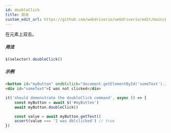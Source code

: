 ```yaml
---
id: doubleClick
title: 双击
custom_edit_url: https://github.com/webdriverio/webdriverio/edit/main/packages/webdriverio/src/commands/element/doubleClick.ts
---
```


在元素上双击。

##### 用法

```js
$(selector).doubleClick()
```

##### 示例

```html title="example.html"
<button id="myButton" ondblclick="document.getElementById('someText').innerHTML='I was dblclicked'">Click me</button>
<div id="someText">I was not clicked</div>
```

```js title="doubleClick.js"
it('should demonstrate the doubleClick command', async () => {
    const myButton = await $('#myButton')
    await myButton.doubleClick()

    const value = await myButton.getText()
    assert(value === 'I was dblclicked') // true
})
```